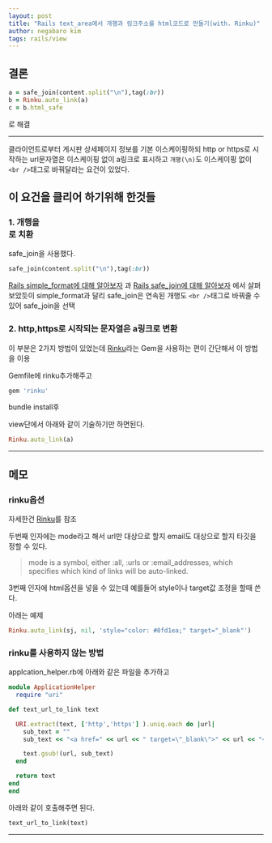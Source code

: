 ```yaml
---
layout: post
title: "Rails text_area에서 개행과 링크주소를 html코드로 만들기(with. Rinku)"
author: negabaro kim
tags: rails/view
---
```



## 결론

```ruby
a = safe_join(content.split("\n"),tag(:br))
b = Rinku.auto_link(a)
c = b.html_safe
```

로 해결


---

클라이언트로부터 게시판 상세페이지 정보를 기본 이스케이핑하되 http or https로 시작하는 url문자열은 이스케이핑 없이 a링크로 표시하고 `개행(\n)`도 이스케이핑 없이 `<br />`태그로 바꿔달라는 요건이 있었다.


## 이 요건을 클리어 하기위해 한것들


### 1. 개행을 <br />로 치환

safe_join을 사용했다.

```ruby
safe_join(content.split("\n"),tag(:br))
```

[Rails simple_format에 대해 알아보자] 과 [Rails safe_join에 대해 알아보자] 에서 살펴보았듯이 
simple_format과 달리 safe_join은 연속된 개행도 `<br />`태그로 바꿔줄 수 있어 safe_join을 선택


### 2. http,https로 시작되는 문자열은 a링크로 변환

이 부분은 2가지 방법이 있었는데 [Rinku]라는 Gem을 사용하는 편이 간단해서 이 방법을 이용

Gemfile에 rinku추가해주고

```ruby
gem 'rinku'
```

bundle install후 


view단에서 아래와 같이  기술하기만 하면된다.

```ruby
Rinku.auto_link(a)
```


---

## 메모


### rinku옵션

자세한건 [Rinku]를 참조

두번째 인자에는  mode라고 해서 url만 대상으로 할지 email도 대상으로 할지 타깃을 정할 수 있다.

> mode is a symbol, either :all, :urls or :email_addresses, which specifies which kind of links will be auto-linked.


3번째 인자에 html옵션을 넣을 수 있는데 예를들어 style이나 target값 조정을 할때 쓴다.

아래는 예제

```ruby
Rinku.auto_link(sj, nil, 'style="color: #8fd1ea;" target="_blank"')
```



### rinku를 사용하지 않는 방법


applcation_helper.rb에 아래와 같은 파일을 추가하고

```ruby
module ApplicationHelper
  require "uri"

def text_url_to_link text

  URI.extract(text, ['http','https'] ).uniq.each do |url|
    sub_text = ""
    sub_text << "<a href=" << url << " target=\"_blank\">" << url << "</a>"

    text.gsub!(url, sub_text)
  end

  return text
end
end
```

아래와 같이 호출해주면 된다.

```ruby
text_url_to_link(text)
```



---

[Rails simple_format에 대해 알아보자]: https://negabaro.github.io/archive/rails-view-simple_format

[Rails safe_join에 대해 알아보자]: https://negabaro.github.io/archive/rails-view-safe_join

[Rinku]: https://github.com/vmg/rinku
